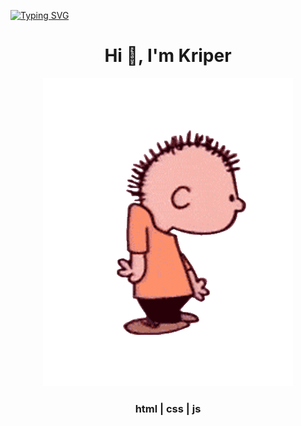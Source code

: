 [![Typing SVG](https://readme-typing-svg.demolab.com?font=Fira+Code&pause=1000&color=F70404&width=435&lines=Hello+Im+Kriper)](https://git.io/typing-svg)
<h1 align="center">Hi 👋, I'm Kriper</h1>
<div align="center">
    <img src="readme.gif" alt="gif" />
</div>
<h3 align="center">html | css | js</h3>

